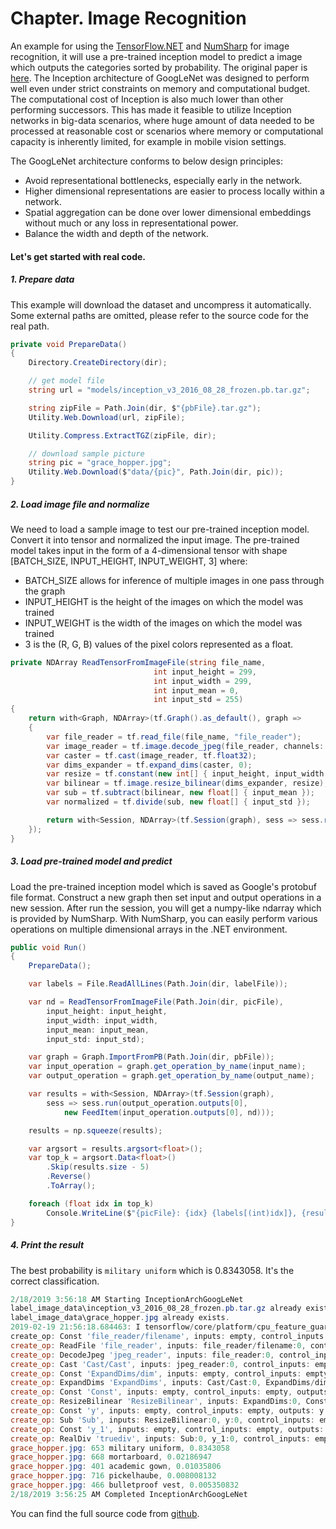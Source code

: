 # Chapter. Image Recognition

An example for using the [TensorFlow.NET](https://github.com/SciSharp/TensorFlow.NET) and [NumSharp](https://github.com/SciSharp/NumSharp) for image recognition, it will use a pre-trained inception model to predict a image which outputs the categories sorted by probability. The original paper is [here](https://arxiv.org/pdf/1512.00567.pdf). The Inception architecture of GoogLeNet was designed to perform well even under strict constraints on memory and computational budget. The computational cost of Inception is also much lower than other performing successors. This has made it feasible to utilize Inception networks in big-data scenarios, where huge amount of data needed to be processed at reasonable cost or scenarios where memory or computational capacity is inherently limited, for example in mobile vision settings.

The GoogLeNet architecture conforms to below design principles:

* Avoid representational bottlenecks, especially early in the network.
* Higher dimensional representations are easier to process locally within a network.
* Spatial aggregation can be done over lower dimensional embeddings without much or any loss in representational power.
* Balance the width and depth of the network.

#### Let's get started with real code.

##### 1. Prepare data

This example will download the dataset and uncompress it automatically. Some external paths are omitted, please refer to the source code for the real path.

```csharp
private void PrepareData()
{
    Directory.CreateDirectory(dir);

    // get model file
    string url = "models/inception_v3_2016_08_28_frozen.pb.tar.gz";

    string zipFile = Path.Join(dir, $"{pbFile}.tar.gz");
    Utility.Web.Download(url, zipFile);

    Utility.Compress.ExtractTGZ(zipFile, dir);

    // download sample picture
    string pic = "grace_hopper.jpg";
    Utility.Web.Download($"data/{pic}", Path.Join(dir, pic));
}
```

##### 2. Load image file and normalize

We need to load a sample image to test our pre-trained inception model. Convert it into tensor and normalized the input image. The pre-trained model takes input in the form of a 4-dimensional tensor with shape [BATCH_SIZE, INPUT_HEIGHT, INPUT_WEIGHT, 3] where:

- BATCH_SIZE allows for inference of multiple images in one pass through the graph
- INPUT_HEIGHT is the height of the images on which the model was trained
- INPUT_WEIGHT is the width of the images on which the model was trained
- 3 is the (R, G, B) values of the pixel colors represented as a float.

```csharp
private NDArray ReadTensorFromImageFile(string file_name,
                                int input_height = 299,
                                int input_width = 299,
                                int input_mean = 0,
                                int input_std = 255)
{
	return with<Graph, NDArray>(tf.Graph().as_default(), graph =>
    {
		var file_reader = tf.read_file(file_name, "file_reader");
        var image_reader = tf.image.decode_jpeg(file_reader, channels: 3, name: "jpeg_reader");
        var caster = tf.cast(image_reader, tf.float32);
        var dims_expander = tf.expand_dims(caster, 0);
        var resize = tf.constant(new int[] { input_height, input_width });
        var bilinear = tf.image.resize_bilinear(dims_expander, resize);
        var sub = tf.subtract(bilinear, new float[] { input_mean });
        var normalized = tf.divide(sub, new float[] { input_std });

		return with<Session, NDArray>(tf.Session(graph), sess => sess.run(normalized));
    });
}
```

##### 3. Load pre-trained model and predict

Load the pre-trained inception model which is saved as Google's protobuf file format. Construct a new graph then set input and output operations in a new session. After run the session, you will get a numpy-like ndarray which is provided by NumSharp. With NumSharp, you can easily perform various operations on multiple dimensional arrays in the .NET environment.

```csharp
public void Run()
{
	PrepareData();

	var labels = File.ReadAllLines(Path.Join(dir, labelFile));

    var nd = ReadTensorFromImageFile(Path.Join(dir, picFile),
        input_height: input_height,
        input_width: input_width,
        input_mean: input_mean,
        input_std: input_std);

    var graph = Graph.ImportFromPB(Path.Join(dir, pbFile));
    var input_operation = graph.get_operation_by_name(input_name);
    var output_operation = graph.get_operation_by_name(output_name);

    var results = with<Session, NDArray>(tf.Session(graph),
    	sess => sess.run(output_operation.outputs[0], 
        	new FeedItem(input_operation.outputs[0], nd)));

	results = np.squeeze(results);

    var argsort = results.argsort<float>();
    var top_k = argsort.Data<float>()
        .Skip(results.size - 5)
        .Reverse()
        .ToArray();

    foreach (float idx in top_k)
    	Console.WriteLine($"{picFile}: {idx} {labels[(int)idx]}, {results[(int)idx]}");
}
```

##### 4. Print the result

The best probability is `military uniform` which is 0.8343058. It's the correct classification.

```powershell
2/18/2019 3:56:18 AM Starting InceptionArchGoogLeNet
label_image_data\inception_v3_2016_08_28_frozen.pb.tar.gz already exists.
label_image_data\grace_hopper.jpg already exists.
2019-02-19 21:56:18.684463: I tensorflow/core/platform/cpu_feature_guard.cc:141] Your CPU supports instructions that this TensorFlow binary was not compiled to use: AVX2
create_op: Const 'file_reader/filename', inputs: empty, control_inputs: empty, outputs: file_reader/filename:0
create_op: ReadFile 'file_reader', inputs: file_reader/filename:0, control_inputs: empty, outputs: file_reader:0
create_op: DecodeJpeg 'jpeg_reader', inputs: file_reader:0, control_inputs: empty, outputs: jpeg_reader:0
create_op: Cast 'Cast/Cast', inputs: jpeg_reader:0, control_inputs: empty, outputs: Cast/Cast:0
create_op: Const 'ExpandDims/dim', inputs: empty, control_inputs: empty, outputs: ExpandDims/dim:0
create_op: ExpandDims 'ExpandDims', inputs: Cast/Cast:0, ExpandDims/dim:0, control_inputs: empty, outputs: ExpandDims:0
create_op: Const 'Const', inputs: empty, control_inputs: empty, outputs: Const:0
create_op: ResizeBilinear 'ResizeBilinear', inputs: ExpandDims:0, Const:0, control_inputs: empty, outputs: ResizeBilinear:0
create_op: Const 'y', inputs: empty, control_inputs: empty, outputs: y:0
create_op: Sub 'Sub', inputs: ResizeBilinear:0, y:0, control_inputs: empty, outputs: Sub:0
create_op: Const 'y_1', inputs: empty, control_inputs: empty, outputs: y_1:0
create_op: RealDiv 'truediv', inputs: Sub:0, y_1:0, control_inputs: empty, outputs: truediv:0
grace_hopper.jpg: 653 military uniform, 0.8343058
grace_hopper.jpg: 668 mortarboard, 0.02186947
grace_hopper.jpg: 401 academic gown, 0.01035806
grace_hopper.jpg: 716 pickelhaube, 0.008008132
grace_hopper.jpg: 466 bulletproof vest, 0.005350832
2/18/2019 3:56:25 AM Completed InceptionArchGoogLeNet
```

You can find the full source code from [github](https://github.com/SciSharp/TensorFlow.NET-Examples/tree/master/src/TensorFlowNET.Examples/ImageProcessing). 

